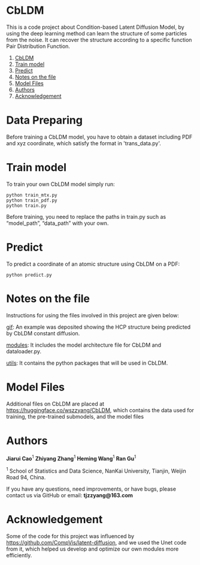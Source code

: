 # CbLDM
This is a code project about Condition-based Latent Diffusion Model, by using the deep learning method can learn the structure of some particles from the noise. It can recover the structure according to a specific function Pair Distribution Function.
1. [CbLDM](#CbLDM)
2. [Train model](#Train-model)
3. [Predict](#Predict)
4. [Notes on the file](#Notes-on-the-file)
5. [Model Files](#Model-Files)
6. [Authors](#Authors)
7. [Acknowledgement](#Acknowledgement)
# Data Preparing
Before training a CbLDM model, you have to obtain a dataset including PDF and xyz coordinate, which satisfy the format in 'trans_data.py'.
# Train model
To train your own CbLDM model simply run:
```
python train_mtx.py
python train_pdf.py
python train.py
```
Before training, you need to replace the paths in train.py such as “model_path”, “data_path” with your own.

# Predict
To predict a coordinate of an atomic structure using CbLDM on a PDF:
```
python predict.py
```

# Notes on the file
Instructions for using the files involved in this project are given below:

[gif](gif): An example was deposited showing the HCP structure being predicted by CbLDM constant diffusion.

[modules](modules): It includes the model architecture file for CbLDM and dataloader.py.

[utils](utils): It contains the python packages that will be used in CbLDM.

# Model Files
Additional files on CbLDM are placed at https://huggingface.co/wszzyang/CbLDM, which contains the data used for training, the pre-trained submodels, and the model files

# Authors
__Jiarui Cao__<sup>1</sup> 
__Zhiyang Zhang__<sup>1</sup> 
__Heming Wang__<sup>1</sup> 
__Ran Gu__<sup>1</sup> 

<sup>1</sup> School of Statistics and Data Science, NanKai University, Tianjin, Weijin Road 94, China.

If you have any questions, need improvements, or have bugs, please contact us via GitHub or email: __tjzzyang@163.com__
# Acknowledgement
Some of the code for this project was influenced by https://github.com/CompVis/latent-diffusion, and we used the Unet code from it, which helped us develop and optimize our own modules more efficiently.

